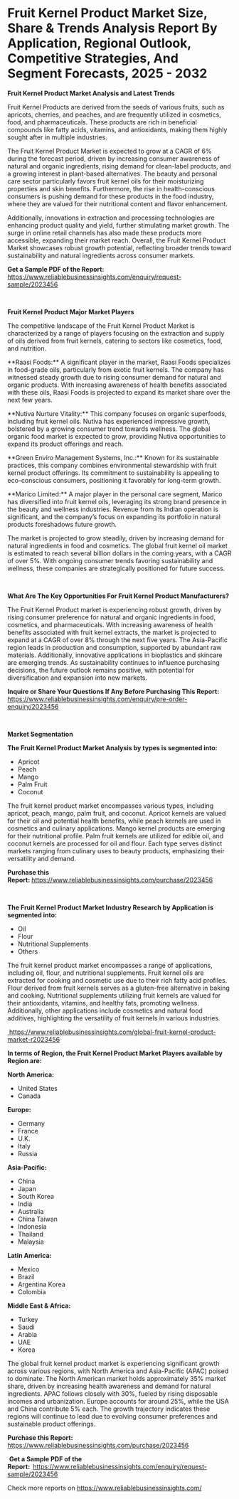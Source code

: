 <p><h1>Fruit Kernel Product Market Size, Share & Trends Analysis Report By Application, Regional Outlook, Competitive Strategies, And Segment Forecasts, 2025 - 2032</h1></p><p><strong>Fruit Kernel Product Market Analysis and Latest Trends</strong></p>
<p><p>Fruit Kernel Products are derived from the seeds of various fruits, such as apricots, cherries, and peaches, and are frequently utilized in cosmetics, food, and pharmaceuticals. These products are rich in beneficial compounds like fatty acids, vitamins, and antioxidants, making them highly sought after in multiple industries.</p><p>The Fruit Kernel Product Market is expected to grow at a CAGR of 6% during the forecast period, driven by increasing consumer awareness of natural and organic ingredients, rising demand for clean-label products, and a growing interest in plant-based alternatives. The beauty and personal care sector particularly favors fruit kernel oils for their moisturizing properties and skin benefits. Furthermore, the rise in health-conscious consumers is pushing demand for these products in the food industry, where they are valued for their nutritional content and flavor enhancement.</p><p>Additionally, innovations in extraction and processing technologies are enhancing product quality and yield, further stimulating market growth. The surge in online retail channels has also made these products more accessible, expanding their market reach. Overall, the Fruit Kernel Product Market showcases robust growth potential, reflecting broader trends toward sustainability and natural ingredients across consumer markets.</p></p>
<p><strong>Get a Sample PDF of the Report:&nbsp;</strong> <a href="https://www.reliablebusinessinsights.com/enquiry/request-sample/2023456?utm_campaign=3148&utm_medium=2&utm_source=Github&utm_content=ia&utm_term=29032025&utm_id=fruit-kernel-product">https://www.reliablebusinessinsights.com/enquiry/request-sample/2023456</a></p>
<p>&nbsp;</p>
<p><strong>Fruit Kernel Product Major Market Players</strong></p>
<p><p>The competitive landscape of the Fruit Kernel Product Market is characterized by a range of players focusing on the extraction and supply of oils derived from fruit kernels, catering to sectors like cosmetics, food, and nutrition.</p><p>**Raasi Foods:** A significant player in the market, Raasi Foods specializes in food-grade oils, particularly from exotic fruit kernels. The company has witnessed steady growth due to rising consumer demand for natural and organic products. With increasing awareness of health benefits associated with these oils, Raasi Foods is projected to expand its market share over the next few years.</p><p>**Nutiva Nurture Vitality:** This company focuses on organic superfoods, including fruit kernel oils. Nutiva has experienced impressive growth, bolstered by a growing consumer trend towards wellness. The global organic food market is expected to grow, providing Nutiva opportunities to expand its product offerings and reach.</p><p>**Green Enviro Management Systems, Inc.:** Known for its sustainable practices, this company combines environmental stewardship with fruit kernel product offerings. Its commitment to sustainability is appealing to eco-conscious consumers, positioning it favorably for long-term growth.</p><p>**Marico Limited:** A major player in the personal care segment, Marico has diversified into fruit kernel oils, leveraging its strong brand presence in the beauty and wellness industries. Revenue from its Indian operation is significant, and the company’s focus on expanding its portfolio in natural products foreshadows future growth.</p><p>The market is projected to grow steadily, driven by increasing demand for natural ingredients in food and cosmetics. The global fruit kernel oil market is estimated to reach several billion dollars in the coming years, with a CAGR of over 5%. With ongoing consumer trends favoring sustainability and wellness, these companies are strategically positioned for future success.</p></p>
<p>&nbsp;</p>
<p><strong>What Are The Key Opportunities For Fruit Kernel Product Manufacturers?</strong></p>
<p><p>The Fruit Kernel Product market is experiencing robust growth, driven by rising consumer preference for natural and organic ingredients in food, cosmetics, and pharmaceuticals. With increasing awareness of health benefits associated with fruit kernel extracts, the market is projected to expand at a CAGR of over 8% through the next five years. The Asia-Pacific region leads in production and consumption, supported by abundant raw materials. Additionally, innovative applications in bioplastics and skincare are emerging trends. As sustainability continues to influence purchasing decisions, the future outlook remains positive, with potential for diversification and expansion into new markets.</p></p>
<p><strong>Inquire or Share Your Questions If Any Before Purchasing This Report:</strong> <a href="https://www.reliablebusinessinsights.com/enquiry/pre-order-enquiry/2023456?utm_campaign=3148&utm_medium=2&utm_source=Github&utm_content=ia&utm_term=29032025&utm_id=fruit-kernel-product">https://www.reliablebusinessinsights.com/enquiry/pre-order-enquiry/2023456</a></p>
<p>&nbsp;</p>
<p><strong>Market Segmentation</strong></p>
<p><strong>The Fruit Kernel Product Market Analysis by types is segmented into:</strong></p>
<p><ul><li>Apricot</li><li>Peach</li><li>Mango</li><li>Palm Fruit</li><li>Coconut</li></ul></p>
<p><p>The fruit kernel product market encompasses various types, including apricot, peach, mango, palm fruit, and coconut. Apricot kernels are valued for their oil and potential health benefits, while peach kernels are used in cosmetics and culinary applications. Mango kernel products are emerging for their nutritional profile. Palm fruit kernels are utilized for edible oil, and coconut kernels are processed for oil and flour. Each type serves distinct markets ranging from culinary uses to beauty products, emphasizing their versatility and demand.</p></p>
<p><strong>Purchase this Report:&nbsp;</strong><a href="https://www.reliablebusinessinsights.com/purchase/2023456?utm_campaign=3148&utm_medium=2&utm_source=Github&utm_content=ia&utm_term=29032025&utm_id=fruit-kernel-product">https://www.reliablebusinessinsights.com/purchase/2023456</a></p>
<p>&nbsp;</p>
<p><strong>The Fruit Kernel Product Market Industry Research by Application is segmented into:</strong></p>
<p><ul><li>Oil</li><li>Flour</li><li>Nutritional Supplements</li><li>Others</li></ul></p>
<p><p>The fruit kernel product market encompasses a range of applications, including oil, flour, and nutritional supplements. Fruit kernel oils are extracted for cooking and cosmetic use due to their rich fatty acid profiles. Flour derived from fruit kernels serves as a gluten-free alternative in baking and cooking. Nutritional supplements utilizing fruit kernels are valued for their antioxidants, vitamins, and healthy fats, promoting wellness. Additionally, other applications include cosmetics and natural food additives, highlighting the versatility of fruit kernels in various industries.</p></p>
<p><a href="https://www.reliablebusinessinsights.com/global-fruit-kernel-product-market-r2023456?utm_campaign=3148&utm_medium=2&utm_source=Github&utm_content=ia&utm_term=29032025&utm_id=fruit-kernel-product">&nbsp;https://www.reliablebusinessinsights.com/global-fruit-kernel-product-market-r2023456</a></p>
<p><strong>In terms of Region, the Fruit Kernel Product Market Players available by Region are:</strong></p>
<p>
    <p> <strong> North America: </strong>
        <ul>
            <li>United States</li>
            <li>Canada</li>
        </ul>
        </p> 
    <p> <strong> Europe: </strong>
        <ul>
            <li>Germany</li>
            <li>France</li>
            <li>U.K.</li>
            <li>Italy</li>
            <li>Russia</li>
        </ul>
        </p> 
    <p> <strong> Asia-Pacific: </strong>
        <ul>
            <li>China</li>
            <li>Japan</li>
            <li>South Korea</li>
            <li>India</li>
            <li>Australia</li>
            <li>China Taiwan</li>
            <li>Indonesia</li>
            <li>Thailand</li>
            <li>Malaysia</li>
        </ul>
        </p> 
    <p> <strong> Latin America: </strong>
        <ul>
            <li>Mexico</li>
            <li>Brazil</li>
            <li>Argentina Korea</li>
            <li>Colombia</li>
        </ul>
        </p> 
    <p> <strong> Middle East & Africa: </strong>
        <ul>
            <li>Turkey</li>
            <li>Saudi</li>
            <li>Arabia</li>
            <li>UAE</li>
            <li>Korea</li>
        </ul>
    </p>
    </p>
<p><p>The global fruit kernel product market is experiencing significant growth across various regions, with North America and Asia-Pacific (APAC) poised to dominate. The North American market holds approximately 35% market share, driven by increasing health awareness and demand for natural ingredients. APAC follows closely with 30%, fueled by rising disposable incomes and urbanization. Europe accounts for around 25%, while the USA and China contribute 5% each. The growth trajectory indicates these regions will continue to lead due to evolving consumer preferences and sustainable product offerings.</p></p>
<p><strong>Purchase this Report: </strong><a href="https://www.reliablebusinessinsights.com/purchase/2023456?utm_campaign=3148&utm_medium=2&utm_source=Github&utm_content=ia&utm_term=29032025&utm_id=fruit-kernel-product">https://www.reliablebusinessinsights.com/purchase/2023456</a></p>
<p>&nbsp;<strong>Get a Sample PDF of the Report:&nbsp;&nbsp;</strong><a href="https://www.reliablebusinessinsights.com/enquiry/request-sample/2023456?utm_campaign=3148&utm_medium=2&utm_source=Github&utm_content=ia&utm_term=29032025&utm_id=fruit-kernel-product">https://www.reliablebusinessinsights.com/enquiry/request-sample/2023456</a></p>
<p><strong></strong></p>
<p>Check more reports on <a href="https://www.reliablebusinessinsights.com/?utm_campaign=3148&utm_medium=2&utm_source=Github&utm_content=ia&utm_term=29032025&utm_id=fruit-kernel-product">https://www.reliablebusinessinsights.com/</a></p>